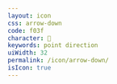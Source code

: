 ```yaml
---
layout: icon
css: arrow-down
code: f03f
character: 
keywords: point direction
uiWidth: 32
permalink: /icon/arrow-down/
isIcon: true
---
```

